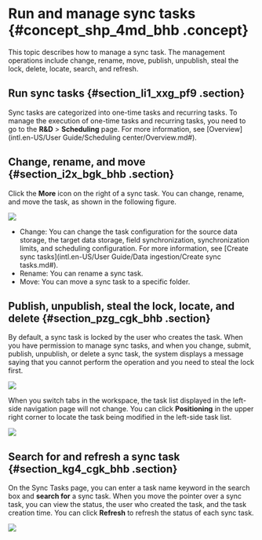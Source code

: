 # Run and manage sync tasks {#concept_shp_4md_bhb .concept}

This topic describes how to manage a sync task. The management operations include change, rename, move, publish, unpublish, steal the lock, delete, locate, search, and refresh.

## Run sync tasks {#section_li1_xxg_pf9 .section}

Sync tasks are categorized into one-time tasks and recurring tasks. To manage the execution of one-time tasks and recurring tasks, you need to go to the **R&D** \> **Scheduling** page. For more information, see [Overview](intl.en-US/User Guide/Scheduling center/Overview.md#).

## Change, rename, and move {#section_i2x_bgk_bhb .section}

Click the **More** icon on the right of a sync task. You can change, rename, and move the task, as shown in the following figure.

![](http://static-aliyun-doc.oss-cn-hangzhou.aliyuncs.com/assets/img/136304/156593590340617_en-US.png)

-   Change: You can change the task configuration for the source data storage, the target data storage, field synchronization, synchronization limits, and scheduling configuration. For more information, see [Create sync tasks](intl.en-US/User Guide/Data ingestion/Create sync tasks.md#).
-   Rename: You can rename a sync task.
-   Move: You can move a sync task to a specific folder.

## Publish, unpublish, steal the lock, locate, and delete {#section_pzg_cgk_bhb .section}

By default, a sync task is locked by the user who creates the task. When you have permission to manage sync tasks, and when you change, submit, publish, unpublish, or delete a sync task, the system displays a message saying that you cannot perform the operation and you need to steal the lock first.

![](http://static-aliyun-doc.oss-cn-hangzhou.aliyuncs.com/assets/img/136304/156593590340633_en-US.png)

When you switch tabs in the workspace, the task list displayed in the left-side navigation page will not change. You can click **Positioning** in the upper right corner to locate the task being modified in the left-side task list.

![](http://static-aliyun-doc.oss-cn-hangzhou.aliyuncs.com/assets/img/136304/156593590340778_en-US.png)

## Search for and refresh a sync task {#section_kg4_cgk_bhb .section}

On the Sync Tasks page, you can enter a task name keyword in the search box and **search for** a sync task. When you move the pointer over a sync task, you can view the status, the user who created the task, and the task creation time. You can click **Refresh** to refresh the status of each sync task.

![](http://static-aliyun-doc.oss-cn-hangzhou.aliyuncs.com/assets/img/136304/156593590340638_en-US.png)

